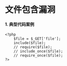 # 文件包含漏洞

#### 1. 典型代码案例

```
<?php
    $file = $_GET['file'];
    include($file);
    // require($file);
    // include_once($file);
    // require_once($file);
?>
```



